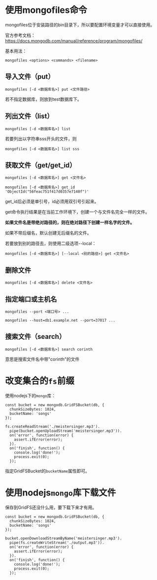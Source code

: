 # 使用mongofiles命令

mongofiles位于安装路径的bin目录下，所以要配置环境变量才可以直接使用。

官方参考文档：https://docs.mongodb.com/manual/reference/program/mongofiles/

基本用法：

``` shell
mongofiles <options> <commands> <filename>
```



## 导入文件（put）

``` shell
mongofiles [-d <数据库名>] put <文件路径>
```

若不指定数据库，则放到test数据库下。

## 列出文件（list）

``` shell
mongofiles [-d <数据库名>] list
```

若要列出以字符串sss开头的文件，则

``` SHELL
mongofiles [-d <数据库名>] list sss
```



## 获取文件（get/get_id）

``` shell
mongofiles [-d <数据库名>] get <文件名>
```

```shell
mongofiles [-d <数据库名>] get_id 'ObjectId("56feac751f417d0357e7140f")'
```

get_id后必须是单引号，id必须用双引号引起来。

get命令执行结果是在当前工作环境下，创建一个与文件名完全一样的文件。

**如果文件名是带绝对路径的，则在绝对路径下创建一样名字的文件。**

如果不带后缀名，默认创建无后缀名的文件。

若要放到别的路径去，则使用二级选项--local：

``` SHELL
mongofiles [-d <数据库名>] [--local <别的路径>] get <文件名>
```

## 删除文件

``` SHELL
mongofiles [-d <数据库名>] delete <文件名>
```

## 指定端口或主机名

``` shell
mongofiles --port <端口号> ...
```

``` SHELL
mongofiles --host=db1.example.net --port=37017 ...
```

## 搜索文件（search）

``` SHELL
mongofiles [-d <数据库名>] search corinth
```

意思是搜索文件名中带"corinth"的文件

# 改变集合的`fs`前缀

使用nodejs下的`mongo`库：

``` JS
const bucket = new mongodb.GridFSBucket(db, {
  chunkSizeBytes: 1024,
  bucketName: 'songs'
});

fs.createReadStream('./meistersinger.mp3').
  pipe(bucket.openUploadStream('meistersinger.mp3')).
  on('error', function(error) {
    assert.ifError(error);
  }).
  on('finish', function() {
    console.log('done!');
    process.exit(0);
  });
```

指定GridFSBucket的`bucketName`属性即可。

# 使用nodejs`mongo`库下载文件

保存到GridFS还没什么用，要下载下来才有用。

``` JS
const bucket = new mongodb.GridFSBucket(db, {
  chunkSizeBytes: 1024,
  bucketName: 'songs'
});

bucket.openDownloadStreamByName('meistersinger.mp3').
  pipe(fs.createWriteStream('./output.mp3')).
  on('error', function(error) {
    assert.ifError(error);
  }).
  on('finish', function() {
    console.log('done!');
    process.exit(0);
  });
```

